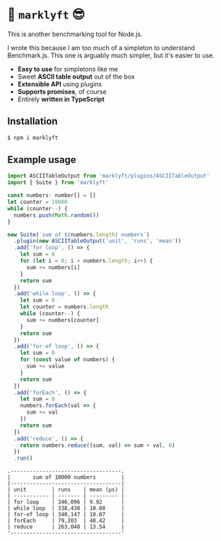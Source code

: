 # 💪 `marklyft` 😎

This is another benchmarking tool for Node.js.

I wrote this because I am too much of a simpleton to understand Benchmark.js. This one is arguably much simpler, but it's easier to use.

- **Easy to use** for simpletons like me
- Sweet **ASCII table output** out of the box
- **Extensible API** using plugins
- **Supports promises**, of course
- Entirely **written in TypeScript**

## Installation

```sh
$ npm i marklyft
```

## Example usage

```js
import ASCIITableOutput from 'marklyft/plugins/ASCIITableOutput'
import { Suite } from 'marklyft'

const numbers: number[] = []
let counter = 10000
while (counter--) {
  numbers.push(Math.random())
}

new Suite(`sum of ${numbers.length} numbers`)
  .plugin(new ASCIITableOutput('unit', 'runs', 'mean'))
  .add('for loop', () => {
    let sum = 0
    for (let i = 0; i < numbers.length; i++) {
      sum += numbers[i]
    }
    return sum
  })
  .add('while loop', () => {
    let sum = 0
    let counter = numbers.length
    while (counter--) {
      sum += numbers[counter]
    }
    return sum
  })
  .add('for-of loop', () => {
    let sum = 0
    for (const value of numbers) {
      sum += value
    }
    return sum
  })
  .add('forEach', () => {
    let sum = 0
    numbers.forEach(val => {
      sum += val
    })
    return sum
  })
  .add('reduce', () => {
    return numbers.reduce((sum, val) => sum + val, 0)
  })
  .run()
```

```
.-----------------------------------.
|       sum of 10000 numbers        |
|-----------------------------------|
| unit        | runs    | mean (μs) |
| ----------- | ------- | --------- |
| for loop    | 346,096 | 9.92      |
| while loop  | 338,430 | 10.08     |
| for-of loop | 340,147 | 10.07     |
| forEach     | 79,203  | 48.42     |
| reduce      | 263,048 | 13.54     |
'-----------------------------------'
```
